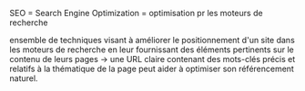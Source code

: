 SEO = Search Engine Optimization
= optimisation pr les moteurs de recherche

ensemble de techniques visant à améliorer le positionnement d'un site dans les moteurs de recherche
en leur fournissant des éléments pertinents sur le contenu de leurs pages
-> une URL claire contenant des mots-clés précis et relatifs à la thématique de la page peut aider à optimiser son référencement naturel.

